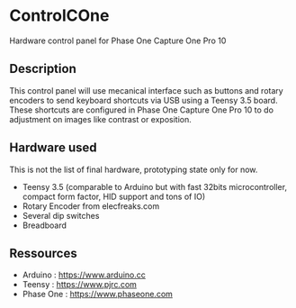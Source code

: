 ControlCOne
===========
Hardware control panel for Phase One Capture One Pro 10

Description
-----------
This control panel will use mecanical interface such as buttons and rotary encoders to send keyboard shortcuts via USB using a Teensy 3.5 board. These shortcuts are configured in Phase One Capture One Pro 10 to do adjustment on images like contrast or exposition.


Hardware used
-------------
This is not the list of final hardware, prototyping state only for now.
  - Teensy 3.5 (comparable to Arduino but with fast 32bits microcontroller, compact form factor, HID support and tons of IO)
  - Rotary Encoder from elecfreaks.com
  - Several dip switches
  - Breadboard

Ressources
----------
  - Arduino : https://www.arduino.cc
  - Teensy : https://www.pjrc.com
  - Phase One : https://www.phaseone.com
